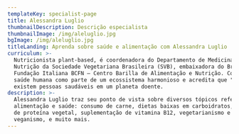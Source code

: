 ```yaml
---
templateKey: specialist-page
title: Alessandra Luglio
thumbnailDescription: Descrição especialista
thumbnailImage: /img/aleluglio.jpg
bgImage: /img/aleluglio.jpg
titleLanding: Aprenda sobre saúde e alimentação com Alessandra Luglio
curriculum: >-
  Nutricionista plant-based, é coordenadora do Departamento de Medicina e
  Nutrição da Sociedade Vegetariana Brasileira (SVB), embaixadora do Brasil da
  Fundação Italiana BCFN – Centro Barilla de Alimentação e Nutrição. Considera a
  saúde humana como parte de um ecossistema harmonioso e acredita que "não
  existem pessoas saudáveis em um planeta doente.
description: >-
  Alessandra Luglio traz seu ponto de vista sobre diversos tópicos referentes à
  alimentação e saúde: consumo de carne, dietas baixas em carboidratos, fontes
  de proteína vegetal, suplementação de vitamina B12, vegetarianismo e
  veganismo, e muito mais.
---
```


